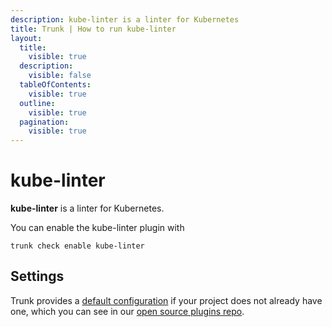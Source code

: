 ```yaml
---
description: kube-linter is a linter for Kubernetes
title: Trunk | How to run kube-linter
layout:
  title:
    visible: true
  description:
    visible: false
  tableOfContents:
    visible: true
  outline:
    visible: true
  pagination:
    visible: true
---
```


# kube-linter

**kube-linter** is a linter for Kubernetes.

You can enable the kube-linter plugin with

```shell
trunk check enable kube-linter
```

## Settings



Trunk provides a [default configuration](https://github.com/trunk-io/plugins/tree/main/linters/kube-linter) if your project does not already have one,
which you can see in our [open source plugins repo](https://github.com/trunk-io/plugins/tree/main).
